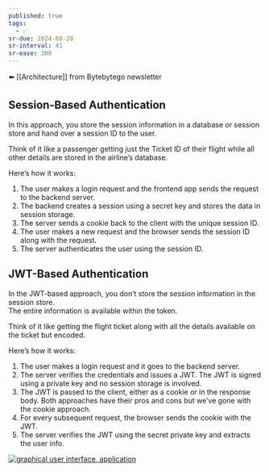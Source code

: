 ```yaml
---
published: true
tags:
  - ✅
sr-due: 2024-08-20
sr-interval: 41
sr-ease: 300
---
```

⬅️ [[Architecture]]
from Bytebytego newsletter

## Session-Based Authentication
  
In this approach, you store the session information in a database or session store and hand over a session ID to the user.   
  
Think of it like a passenger getting just the Ticket ID of their flight while all other details are stored in the airline’s database.   
  
Here’s how it works: 
1. The user makes a login request and the frontend app sends the request to the backend server. 
2. The backend creates a session using a secret key and stores the data in session storage.
3. The server sends a cookie back to the client with the unique session ID. 
4. The user makes a new request and the browser sends the session ID along with the request. 
5. The server authenticates the user using the session ID. 

## JWT-Based Authentication
  
In the JWT-based approach, you don’t store the session information in the session store.   
The entire information is available within the token.   
  
Think of it like getting the flight ticket along with all the details available on the ticket but encoded.   
  
Here’s how it works: 
1. The user makes a login request and it goes to the backend server. 
2. The server verifies the credentials and issues a JWT. The JWT is signed using a private key and no session storage is involved. 
3. The JWT is passed to the client, either as a cookie or in the response body. Both approaches have their pros and cons but we’ve gone with the cookie approach. 
4. For every subsequent request, the browser sends the cookie with the JWT. 
5. The server verifies the JWT using the secret private key and extracts the user info.

[![graphical user interface, application](https://ci3.googleusercontent.com/meips/ADKq_NZGHxg7tRpEpucRk9ObLBZPAOni0GrdOXfMsMf5GYoVHLXcA4jJC-3bYTuTimK63-9JXcx6oC_LDD4_sQoVElXKsI5Jv07Xa0S_Eoe-XjTLPmBou9vsm1UKGcwXAYaXJ4-Nzb1kZFGeeaOHzM7GZkqhwqCVQRl2lQsjeM8P8ueFjvIjxbYaQ42J-RaM1z6bYQzfX_AvSoW1hi7H33DCOsdtznsAqngFJJYg4b3XFn7_su3gM4T3zjvbKabFtPND1peXPQWjRambSvWPu_MqVyPZpMjPO4M9BBLqOHbGhA=s0-d-e1-ft#https://substackcdn.com/image/fetch/w_550,c_limit,f_auto,q_auto:good,fl_lossy/https%3A%2F%2Fsubstack-post-media.s3.amazonaws.com%2Fpublic%2Fimages%2F02c27d00-914e-4626-b507-51627646af11_1280x1560.gif "graphical user interface, application")](https://substack.com/redirect/50926e1d-3964-4193-a2c8-7ff0da8edcbd?j=eyJ1IjoiMmtrcG8ifQ.iY0d8N3uUIXkxY9tHeDTpjMDdRUzYKGDut6Fz2UTBVk)